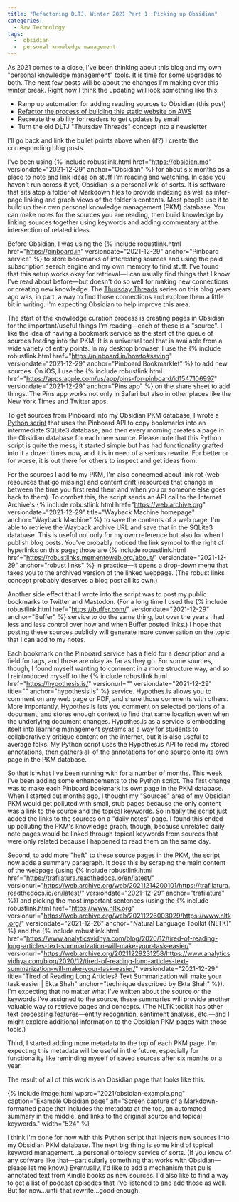 ```yaml
---
title: "Refactoring DLTJ, Winter 2021 Part 1: Picking up Obsidian"
categories:
  - Raw Technology
tags:
  -  obsidian
  -  personal knowledge management
---
```

As 2021 comes to a close, I've been thinking about this blog and my own "personal knowledge management" tools. 
It is time for some upgrades to both. 
The next few posts will be about the changes I'm making over this winter break. 
Right now I think the updating will look something like this:

* Ramp up automation for adding reading sources to Obsidian (this post)
* [Refactor the process of building this static website on AWS](/article/aws-amplify-jekyll)
* Recreate the ability for readers to get updates by email
* Turn the old DLTJ "Thursday Threads" concept into a newsletter

I'll go back and link the bullet points above when (if?) I create the corresponding blog posts.

I've been using {% include robustlink.html href="https://obsidian.md" versiondate="2021-12-29" anchor="Obsidian" %}  for about six months as a place to note and link ideas on stuff I'm reading and watching. 
In case you haven't run across it yet, Obsidian is a personal wiki of sorts. 
It is software that sits atop a folder of Markdown files to provide indexing as well as inter-page linking and graph views of the folder's contents. 
Most people use it to build up their own personal knowledge management (PKM) database. 
You can make notes for the sources you are reading, then build knowledge by linking sources together using keywords and adding commentary at the intersection of related ideas. 

Before Obsidian, I was using the {% include robustlink.html href="https://pinboard.in" versiondate="2021-12-29" anchor="Pinboard service" %} to store bookmarks of interesting sources and using the paid subscription search engine and my own memory to find stuff. 
I've found that this setup works okay for retrieval—I can usually find things that I know I've read about before—but doesn't do so well for making new connections or creating new knowledge. 
The [Thursday Threads](/category/thursday-threads) series on this blog years ago was, in part, a way to find those connections and explore them a little bit in writing.
I'm expecting Obsidian to help improve this area.

The start of the knowledge curation process is creating pages in Obsidian for the important/useful things I'm reading—each of these is a "source".
I like the idea of having a bookmark service as the start of the queue of sources feeding into the PKM; It is a universal tool that is available from a wide variety of entry points. 
In my desktop browser, I use the {% include robustlink.html href="https://pinboard.in/howto#saving" versiondate="2021-12-29" anchor="Pinboard Bookmarklet" %}  to add new sources.
On iOS, I use the {% include robustlink.html href="https://apps.apple.com/us/app/pins-for-pinboard/id1547106997" versiondate="2021-12-29" anchor="Pins app" %} on the share sheet to add things. 
The Pins app works not only in Safari but also in other places like the New York Times and Twitter apps.

To get sources from Pinboard into my Obsidian PKM database, I wrote a [Python script](https://github.com/dltj/km-tools) that uses the Pinboard API to copy bookmarks into an intermediate SQLite3 database, and then every morning creates a page in the Obsidian database for each new source.
Please note that this Python script is quite the mess; it started simple but has had functionality grafted into it a dozen times now, and it is in need of a serious rewrite.
For better or for worse, it is out there for others to inspect and get ideas from.

For the sources I add to my PKM, I'm also concerned about link rot (web resources that go missing) and content drift (resources that change in between the time you first read them and when you or someone else goes back to them). 
To combat this, the script sends an API call to the Internet Archive's {% include robustlink.html href="https://web.archive.org" versiondate="2021-12-29" title="Wayback Machine homepage" anchor="Wayback Machine" %} to save the contents of a web page. 
I'm able to retrieve the Wayback archive URL and save that in the SQLite3 database. 
This is useful not only for my own reference but also for when I publish blog posts. 
You've probably noticed the link symbol to the right of hyperlinks on this page; those are {% include robustlink.html href="https://robustlinks.mementoweb.org/about/" versiondate="2021-12-29" anchor="robust links" %} in practice—it opens a drop-down menu that takes you to the archived version of the linked webpage. (The robust links concept probably deserves a blog post all its own.)

Another side effect that I wrote into the script was to post my public bookmarks to Twitter and Mastodon.
(For a long time I used the {% include robustlink.html href="https://buffer.com/" versiondate="2021-12-29" anchor="Buffer" %} service to do the same thing, but over the years I had less and less control over how and when Buffer posted links.) 
I hope that posting these sources publicly will generate more conversation on the topic that I can add to my notes. 

Each bookmark on the Pinboard service has a field for a description and a field for tags, and those are okay as far as they go. 
For some sources, though, I found myself wanting to comment in a more structure way, and so I reintroduced myself to the {% include robustlink.html href="https://hypothesis.is/" versionurl="" versiondate="2021-12-29" title="" anchor="hypothesis.is" %} service. 
Hypothes.is allows you to comment on any web page or PDF, and share those comments with others. 
More importantly, Hypothes.is lets you comment on selected portions of a document, and stores enough context to find that same location even when the underlying document changes.
Hypothes.is as a service is embedding itself into learning management systems as a way for students to collaboratively critique content on the internet, but it is also useful to average folks.
My Python script uses the Hypothes.is API to read my stored annotations, then gathers all of the annotations for one source onto its own page in the PKM database.

So that is what I've been running with for a number of months. 
This week I've been adding some enhancements to the Python script. 
The first change was to make each Pinboard bookmark its own page in the PKM database. 
When I started out months ago, I thought my "Sources" area of my Obsidian PKM would get polluted with small, stub pages because the only content was a link to the source and the topical keywords.
So initially the script just added the links to the sources on a "daily notes" page. 
I found this ended up polluting the PKM's knowledge graph, though, because unrelated daily note pages would be linked through topical keywords from sources that were only related because I happened to read them on the same day.

Second, to add more "heft" to these source pages in the PKM, the script now adds a summary paragraph.
It does this by scraping the main content of the webpage (using {% include robustlink.html href="https://trafilatura.readthedocs.io/en/latest/" versionurl="https://web.archive.org/web/20211214200101/https://trafilatura.readthedocs.io/en/latest/" versiondate="2021-12-29" anchor="trafilatura" %}) and picking the most important sentences (using the {% include robustlink.html href="https://www.nltk.org" versionurl="https://web.archive.org/web/20211226003029/https://www.nltk.org/" versiondate="2021-12-26" anchor="Natural Language Toolkit (NLTK)" %} and the {% include robustlink.html href="https://www.analyticsvidhya.com/blog/2020/12/tired-of-reading-long-articles-text-summarization-will-make-your-task-easier/" versionurl="https://web.archive.org/20211229231258/https://www.analyticsvidhya.com/blog/2020/12/tired-of-reading-long-articles-text-summarization-will-make-your-task-easier/" versiondate="2021-12-29" title="Tired of Reading Long Articles? Text Summarization will make your task easier | Ekta Shah" anchor="technique described by Ekta Shah" %}). 
I'm expecting that no matter what I've written about the source or the keywords I've assigned to the source, these summaries will provide another valuable way to retrieve pages and concepts.
(The NLTK toolkit has other text processing features—entity recognition, sentiment analysis, etc.—and I might explore additional information to the Obsidian PKM pages with those tools.)

Third, I started adding more metadata to the top of each PKM page. 
I'm expecting this metadata will be useful in the future, especially for functionality like reminding myself of saved sources after six months or a year. 

The result of all of this work is an Obsidian page that looks like this:

{% include image.html 
  wpsrc="2021/obsidian-example.png"
  caption="Example Obsidian page"
  alt="Screen capture of a Markdown-formatted page that includes the metadata at the top, an automated summary in the middle, and links to the original source and topical keywords."
  width="524"
%}

I think I'm done for now with this Python script that injects new sources into my Obsidian PKM database. 
The next big thing is some kind of topical keyword management...a personal ontology service of sorts. 
(If you know of any sofware like that—particularly something that works with Obsidian—please let me know.)
Eventually, I'd like to add a mechanism that pulls annotated text from Kindle books as new sources. 
I'd also like to find a way to get a list of podcast episodes that I've listened to and add those as well. 
But for now...until that rewrite...good enough.